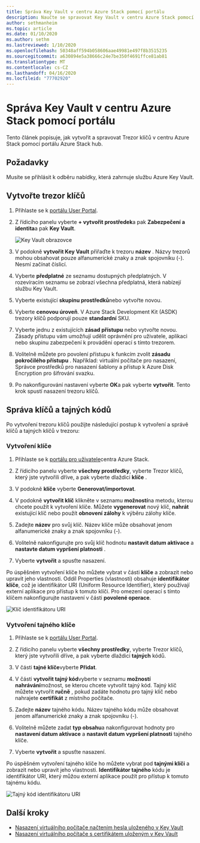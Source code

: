 ```yaml
---
title: Správa Key Vault v centru Azure Stack pomocí portálu
description: Naučte se spravovat Key Vault v centru Azure Stack pomocí portálu Azure Stack hub.
author: sethmanheim
ms.topic: article
ms.date: 01/10/2020
ms.author: sethm
ms.lastreviewed: 1/10/2020
ms.openlocfilehash: 50348aff594b058606aae49981e497f8b3515235
ms.sourcegitcommit: a630894e5a38666c24e7be350f4691ffce81ab81
ms.translationtype: MT
ms.contentlocale: cs-CZ
ms.lasthandoff: 04/16/2020
ms.locfileid: "77702920"
---
```

# <a name="manage-key-vault-in-azure-stack-hub-using-the-portal"></a>Správa Key Vault v centru Azure Stack pomocí portálu

Tento článek popisuje, jak vytvořit a spravovat Trezor klíčů v centru Azure Stack pomocí portálu Azure Stack hub.

## <a name="prerequisites"></a>Požadavky

Musíte se přihlásit k odběru nabídky, která zahrnuje službu Azure Key Vault.

## <a name="create-a-key-vault"></a>Vytvořte trezor klíčů

1. Přihlaste se k [portálu User Portal](https://portal.local.azurestack.external).

2. Z řídicího panelu vyberte **+ vytvořit prostředek**a pak **Zabezpečení a identita**a pak **Key Vault**.

    ![Key Vault obrazovce](media/azure-stack-key-vault-manage-portal/image1.png)

3. V podokně **vytvořit Key Vault** přiřaďte k trezoru **název** . Názvy trezorů mohou obsahovat pouze alfanumerické znaky a znak spojovníku (-). Nesmí začínat číslicí.

4. Vyberte **předplatné** ze seznamu dostupných předplatných. V rozevíracím seznamu se zobrazí všechna předplatná, která nabízejí službu Key Vault.

5. Vyberte existující **skupinu prostředků**nebo vytvořte novou.

6. Vyberte **cenovou úroveň**. V Azure Stack Development Kit (ASDK) trezory klíčů podporují pouze **standardní** SKU.

7. Vyberte jednu z existujících **zásad přístupu** nebo vytvořte novou. Zásady přístupu vám umožňují udělit oprávnění pro uživatele, aplikaci nebo skupinu zabezpečení k provádění operací s tímto trezorem.

8. Volitelně můžete pro povolení přístupu k funkcím zvolit **zásadu pokročilého přístupu** . Například: virtuální počítače pro nasazení, Správce prostředků pro nasazení šablony a přístup k Azure Disk Encryption pro šifrování svazku.

9. Po nakonfigurování nastavení vyberte **OK**a pak vyberte **vytvořit**. Tento krok spustí nasazení trezoru klíčů.

## <a name="manage-keys-and-secrets"></a>Správa klíčů a tajných kódů

Po vytvoření trezoru klíčů použijte následující postup k vytvoření a správě klíčů a tajných klíčů v trezoru:

### <a name="create-a-key"></a>Vytvoření klíče

1. Přihlaste se k [portálu pro uživatele](https://portal.local.azurestack.external)centra Azure Stack.

2. Z řídicího panelu vyberte **všechny prostředky**, vyberte Trezor klíčů, který jste vytvořili dříve, a pak vyberte dlaždici **klíče** .

3. V podokně **klíče** vyberte **Generovat/importovat**.

4. V podokně **vytvořit klíč** klikněte v seznamu **možností**na metodu, kterou chcete použít k vytvoření klíče. Můžete **vygenerovat** nový klíč, **nahrát** existující klíč nebo použít **obnovení zálohy** k výběru zálohy klíče.

5. Zadejte **název** pro svůj klíč. Název klíče může obsahovat jenom alfanumerické znaky a znak spojovníku (-).

6. Volitelně nakonfigurujte pro svůj klíč hodnotu **nastavit datum aktivace** a **nastavte datum vypršení platnosti** .

7. Vyberte **vytvořit** a spusťte nasazení.

Po úspěšném vytvoření klíče ho můžete vybrat v části **klíče** a zobrazit nebo upravit jeho vlastnosti. Oddíl Properties (vlastnosti) obsahuje **identifikátor klíče**, což je identifikátor URI (Uniform Resource Identifier), který používají externí aplikace pro přístup k tomuto klíči. Pro omezení operací s tímto klíčem nakonfigurujte nastavení v části **povolené operace**.

![Klíč identifikátoru URI](media/azure-stack-key-vault-manage-portal/image4.png)

### <a name="create-a-secret"></a>Vytvoření tajného klíče

1. Přihlaste se k [portálu User Portal](https://portal.local.azurestack.external).

2. Z řídicího panelu vyberte **všechny prostředky**, vyberte Trezor klíčů, který jste vytvořili dříve, a pak vyberte dlaždici **tajných** kódů.

3. V části **tajné klíče**vyberte **Přidat**.

4. V části **vytvořit tajný kód**vyberte v seznamu **možností nahrávání**možnost, se kterou chcete vytvořit tajný kód. Tajný klíč můžete vytvořit **ručně** , pokud zadáte hodnotu pro tajný klíč nebo nahrajete **certifikát** z místního počítače.

5. Zadejte **název** tajného kódu. Název tajného kódu může obsahovat jenom alfanumerické znaky a znak spojovníku (-).

6. Volitelně můžete zadat **typ obsahu**a nakonfigurovat hodnoty pro **nastavení datum aktivace** a **nastavit datum vypršení platnosti** tajného klíče.

7. Vyberte **vytvořit** a spusťte nasazení.

Po úspěšném vytvoření tajného klíče ho můžete vybrat pod **tajnými klíči** a zobrazit nebo upravit jeho vlastnosti. **Identifikátor tajného** kódu je identifikátor URI, který můžou externí aplikace použít pro přístup k tomuto tajnému kódu.

![Tajný kód identifikátoru URI](media/azure-stack-key-vault-manage-portal/image5.png)

## <a name="next-steps"></a>Další kroky

* [Nasazení virtuálního počítače načtením hesla uloženého v Key Vault](azure-stack-key-vault-deploy-vm-with-secret.md)
* [Nasazení virtuálního počítače s certifikátem uloženým v Key Vault](azure-stack-key-vault-push-secret-into-vm.md)
